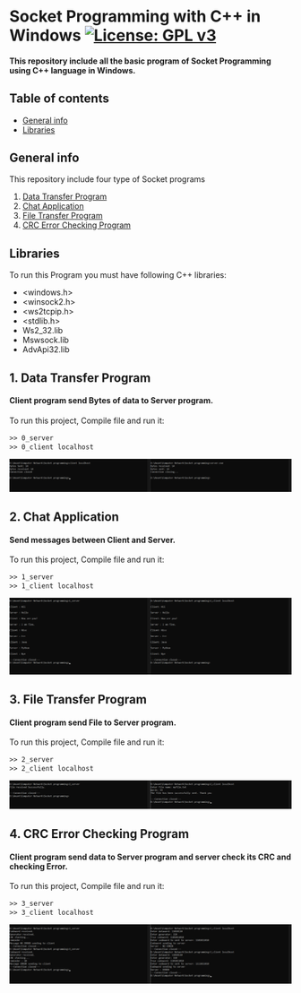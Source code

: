# Socket Programming with C++ in Windows  [![License: GPL v3](https://img.shields.io/badge/License-GPLv3-blue.svg)](https://www.gnu.org/licenses/gpl-3.0)

#### This repository include all the basic program of Socket Programming using C++ language in Windows.

## Table of contents
* [General info](#general-info)
* [Libraries](#libraries)

## General info
This repository include four type of Socket programs 
1. [Data Transfer Program](#1-data-transfer-program)
2. [Chat Application](#2-chat-application)
3. [File Transfer Program](#3-file-transfer-program)
4. [CRC Error Checking Program](#4-crc-error-checking-program)

## Libraries
To run this Program you must have following C++ libraries:
* <windows.h>
* <winsock2.h>
* <ws2tcpip.h>
* <stdlib.h>
* Ws2_32.lib
* Mswsock.lib
* AdvApi32.lib

## 1. Data Transfer Program
#### Client program send Bytes of data to Server program. 
To run this project, Compile file and run it:

```
>> 0_server
>> 0_client localhost
```
![App image](https://github.com/anant0103/Socket-Programming-with-C-in-Windows/blob/main/image0.png)

## 2. Chat Application
#### Send messages between Client and Server. 
To run this project, Compile file and run it:

```
>> 1_server
>> 1_client localhost
```
![App image](https://github.com/anant0103/Socket-Programming-with-C-in-Windows/blob/main/image1.png)

## 3. File Transfer Program
#### Client program send File to Server program. 
To run this project, Compile file and run it:

```
>> 2_server
>> 2_client localhost
```
![App image](https://github.com/anant0103/Socket-Programming-with-C-in-Windows/blob/main/image2.png)

## 4. CRC Error Checking Program
#### Client program send data to Server program and server check its CRC and checking Error. 
To run this project, Compile file and run it:

```
>> 3_server
>> 3_client localhost
```
![App image](https://github.com/anant0103/Socket-Programming-with-C-in-Windows/blob/main/image3.png)
 
